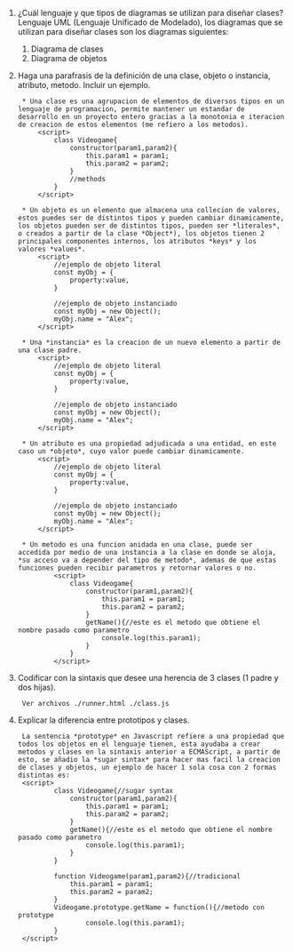 1. ¿Cuál lenguaje y que tipos de diagramas se utilizan para diseñar clases?
	 Lenguaje UML (Lenguaje Unificado de Modelado), los diagramas que se utilizan para diseñar clases son los diagramas siguientes:
	 1. Diagrama de clases
	 2. Diagrama de objetos
2. Haga una parafrasis de la definición de una clase, objeto o instancia, atributo, metodo. Incluir un ejemplo.

		* Una clase es una agrupacion de elementos de diversos tipos en un lenguaje de programacion, permite mantener un estandar de desarrollo en un proyecto entero gracias a la monotonia e iteracion de creacion de estos elementos (me refiero a los metodos).
			<script>
				class Videogame{
					constructor(param1,param2){
						this.param1 = param1;
						this.param2 = param2;
					}
					//methods
				}
			</script>
		
		* Un objeto es un elemento que almacena una collecion de valores, estos puedes ser de distintos tipos y pueden cambiar dinamicamente, los objetos pueden ser de distintos tipos, pueden ser *literales*, o creados a partir de la clase *Object*), los objetos tienen 2 principales componentes internos, los atributos *keys* y los valores *values*.
			<script>
				//ejemplo de objeto literal
				const myObj = {
					property:value,
				}

				//ejemplo de objeto instanciado
				const myObj = new Object();
				myObj.name = "Alex";
			</script>

		* Una *instancia* es la creacion de un nuevo elemento a partir de una clase padre.
			<script>
				//ejemplo de objeto literal
				const myObj = {
					property:value,
				}

				//ejemplo de objeto instanciado
				const myObj = new Object();
				myObj.name = "Alex";
			</script>

		* Un atributo es una propiedad adjudicada a una entidad, en este caso un *objeto*, cuyo valor puede cambiar dinamicamente.
			<script>
				//ejemplo de objeto literal
				const myObj = {
					property:value,
				}

				//ejemplo de objeto instanciado
				const myObj = new Object();
				myObj.name = "Alex";
			</script>
		 
		* Un metodo es una funcion anidada en una clase, puede ser accedida por medio de una instancia a la clase en donde se aloja, *su acceso va a depender del tipo de metodo*, ademas de que estas funciones pueden recibir parametros y retornar valores o no.
				<script>
					class Videogame{
						constructor(param1,param2){
							this.param1 = param1;
							this.param2 = param2;
						}
						getName(){//este es el metodo que obtiene el nombre pasado como parametro
							console.log(this.param1);
						}
					}
				</script>

3. Codificar con la sintaxis que desee una herencia de 3 clases (1 padre y dos hijas).

		Ver archivos ./runner.html ./class.js

4. Explicar la diferencia entre prototipos y clases.
		
		La sentencia *prototype* en Javascript refiere a una propiedad que todos los objetos en el lenguaje tienen, esta ayudaba a crear metodos y clases en la sintaxis anterior a ECMAScript, a partir de esto, se añadio la *sugar sintax* para hacer mas facil la creacion de clases y objetos, un ejemplo de hacer 1 sola cosa con 2 formas distintas es:
		<script>
				class Videogame{//sugar syntax
					constructor(param1,param2){
						this.param1 = param1;
						this.param2 = param2;
					}
					getName(){//este es el metodo que obtiene el nombre pasado como parametro
						console.log(this.param1);
					}
				}

				function Videogame(param1,param2){//tradicional
					this.param1 = param1;
					this.param2 = param2;
				}
				Videogame.prototype.getName = function(){//metodo con prototype
						console.log(this.param1);
				}
		</script>
